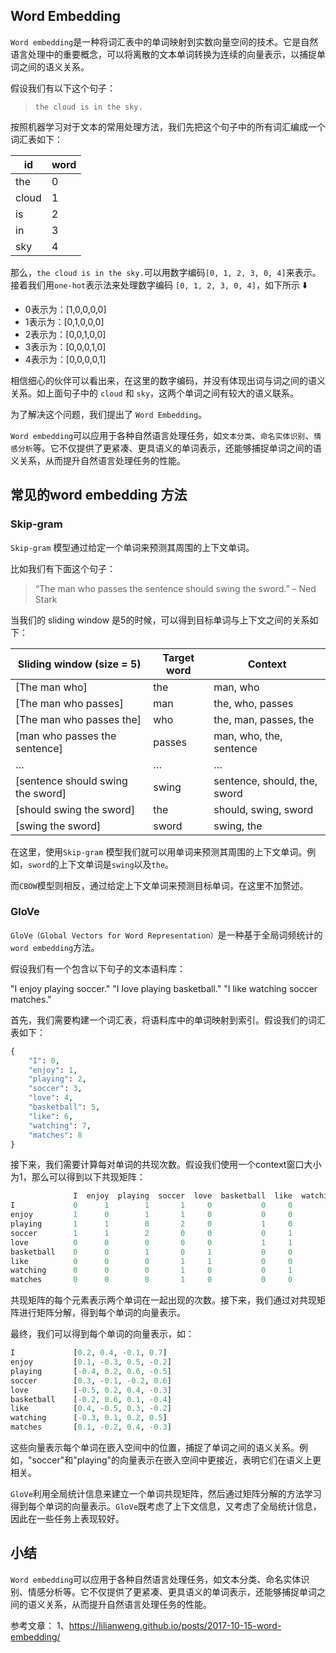 ## Word Embedding
`Word embedding`是一种将词汇表中的单词映射到实数向量空间的技术。它是自然语言处理中的重要概念，可以将离散的文本单词转换为连续的向量表示，以捕捉单词之间的语义关系。


假设我们有以下这个句子：
> `the cloud is in the sky.`

按照机器学习对于文本的常用处理方法，我们先把这个句子中的所有词汇编成一个词汇表如下：

|id |word|
| -- | -- |
| the |0 |
| cloud | 1|
| is | 2|
| in | 3|
| sky | 4|

那么，`the cloud is in the sky.`可以用数字编码`[0, 1, 2, 3, 0, 4]`来表示。接着我们用`one-hot`表示法来处理数字编码 `[0, 1, 2, 3, 0, 4]`，如下所示 ⬇️
- 0表示为：[1,0,0,0,0]
- 1表示为：[0,1,0,0,0]
- 2表示为：[0,0,1,0,0]
- 3表示为：[0,0,0,1,0]
- 4表示为：[0,0,0,0,1]


相信细心的伙伴可以看出来，在这里的数字编码，并没有体现出词与词之间的语义关系。如上面句子中的 `cloud` 和 `sky`，这两个单词之间有较大的语义联系。

为了解决这个问题，我们提出了 `Word Embedding`。

`Word embedding`可以应用于各种自然语言处理任务，如`文本分类`、`命名实体识别`、`情感分析`等。它不仅提供了更紧凑、更具语义的单词表示，还能够捕捉单词之间的语义关系，从而提升自然语言处理任务的性能。


## 常见的word embedding 方法

### Skip-gram
`Skip-gram` 模型通过给定一个单词来预测其周围的上下文单词。

比如我们有下面这个句子：
> “The man who passes the sentence should swing the sword.” – Ned Stark

当我们的 sliding window 是5的时候，可以得到目标单词与上下文之间的关系如下：

| Sliding window (size = 5) | Target word | Context|
|--|--|--|
|[The man who] |the |man, who |
|[The man who passes]|man|the, who, passes |
|[The man who passes the]|who|the, man, passes, the |
|[man who passes the sentence]|passes|man, who, the, sentence |
|…|…|…|
|[sentence should swing the sword]|swing|sentence, should, the, sword |
|[should swing the sword]|the|should, swing, sword |
|[swing the sword]|sword|swing, the |

在这里，使用`Skip-gram` 模型我们就可以用单词来预测其周围的上下文单词。例如，`sword`的上下文单词是`swing`以及`the`。

而`CBOW`模型则相反，通过给定上下文单词来预测目标单词，在这里不加赘述。


### GloVe
`GloVe（Global Vectors for Word Representation）`是一种基于全局词频统计的`word embedding`方法。

假设我们有一个包含以下句子的文本语料库：

"I enjoy playing soccer."
"I love playing basketball."
"I like watching soccer matches."

首先，我们需要构建一个词汇表，将语料库中的单词映射到索引。假设我们的词汇表如下：
```python
{
    "I": 0,
    "enjoy": 1,
    "playing": 2,
    "soccer": 3,
    "love": 4,
    "basketball": 5,
    "like": 6,
    "watching": 7,
    "matches": 8
}

```
接下来，我们需要计算每对单词的共现次数。假设我们使用一个context窗口大小为1，那么可以得到以下共现矩阵：

```python
              I  enjoy  playing  soccer  love  basketball  like  watching  matches
I             0      1        1       1     0           0     0         0        0
enjoy         1      0        1       1     0           0     0         0        0
playing       1      1        0       2     0           1     0         0        0
soccer        1      1        2       0     0           0     1         1        1
love          0      0        0       0     0           1     1         0        0
basketball    0      0        1       0     1           0     0         0        0
like          0      0        0       1     1           0     0         1        0
watching      0      0        0       1     0           0     1         0        1
matches       0      0        0       1     0           0     0         1        0

```
共现矩阵的每个元素表示两个单词在一起出现的次数。接下来，我们通过对共现矩阵进行矩阵分解，得到每个单词的向量表示。

最终，我们可以得到每个单词的向量表示，如：
```python
I             [0.2, 0.4, -0.1, 0.7]
enjoy         [0.1, -0.3, 0.5, -0.2]
playing       [-0.4, 0.2, 0.6, -0.5]
soccer        [0.3, -0.1, -0.2, 0.6]
love          [-0.5, 0.2, 0.4, -0.3]
basketball    [-0.2, 0.6, 0.1, -0.4]
like          [0.4, -0.5, 0.3, -0.2]
watching      [-0.3, 0.1, 0.2, 0.5]
matches       [0.1, -0.2, 0.4, -0.3]
```

这些向量表示每个单词在嵌入空间中的位置，捕捉了单词之间的语义关系。例如，"soccer"和"playing"的向量表示在嵌入空间中更接近，表明它们在语义上更相关。

`GloVe`利用全局统计信息来建立一个单词共现矩阵，然后通过矩阵分解的方法学习得到每个单词的向量表示。`GloVe`既考虑了上下文信息，又考虑了全局统计信息，因此在一些任务上表现较好。


## 小结 
`Word embedding`可以应用于各种自然语言处理任务，如文本分类、命名实体识别、情感分析等。它不仅提供了更紧凑、更具语义的单词表示，还能够捕捉单词之间的语义关系，从而提升自然语言处理任务的性能。



参考文章：
1、<https://lilianweng.github.io/posts/2017-10-15-word-embedding/>
